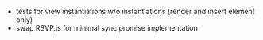 * tests for view instantiations w/o instantiations (render and insert element
  only)
* swap RSVP.js for minimal sync promise implementation
